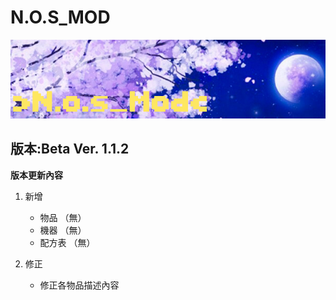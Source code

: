 # N.O.S_MOD
![This is an image](/icon.png)

## 版本:Beta Ver. 1.1.2

**版本更新內容**

1. 新增

   - 物品
     （無）
   - 機器
     （無）
   - 配方表
     （無）
2. 修正

   - 修正各物品描述內容
